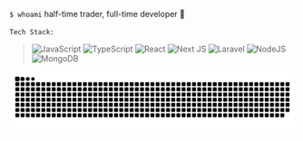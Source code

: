 `$ whoami` half-time trader, full-time developer 🐬

`Tech Stack:`

> ![JavaScript](https://img.shields.io/badge/javascript-%23323330.svg?style=flat&logo=javascript&logoColor=%23F7DF1E) ![TypeScript](https://img.shields.io/badge/typescript-%23007ACC.svg?style=flat&logo=typescript&logoColor=white) ![React](https://img.shields.io/badge/react-%2320232a.svg?style=flat&logo=react&logoColor=%2361DAFB) ![Next JS](https://img.shields.io/badge/Next-black?style=flat&logo=next.js&logoColor=white) ![Laravel](https://img.shields.io/badge/laravel-%23FF2D20.svg?style=flat&logo=laravel&logoColor=white) ![NodeJS](https://img.shields.io/badge/node.js-6DA55F?style=flat&logo=node.js&logoColor=white) ![MongoDB](https://img.shields.io/badge/MongoDB-%234ea94b.svg?style=flat&logo=mongodb&logoColor=white)

<picture>
  <source media="(prefers-color-scheme: dark)" srcset="https://raw.githubusercontent.com/emirinan/emirinan/output/github-snake-dark.svg" />
  <source media="(prefers-color-scheme: light)" srcset="https://raw.githubusercontent.com/emirinan/emirinan/output/github-snake.svg" />
  <img alt="github-snake" src="https://raw.githubusercontent.com/emirinan/emirinan/output/github-snake.svg" />
</picture>
